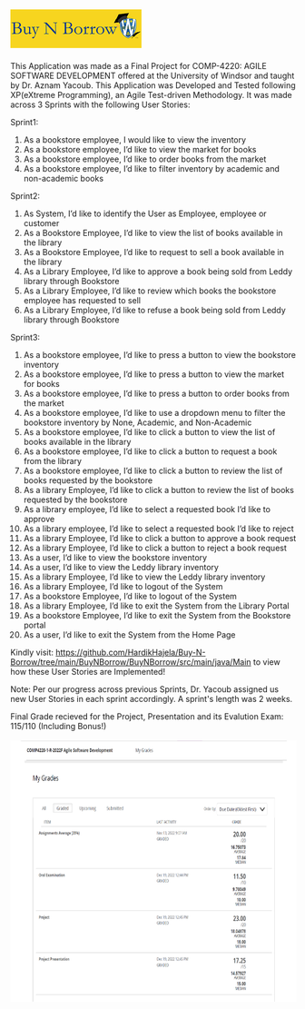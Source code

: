 <h2>
<img src="https://raw.githubusercontent.com/HardikHajela/Buy-N-Borrow/main/BuyNBorrow/BuyNBorrow/extra/logo1small.png" />
</h2> 

This Application was made as a Final Project for COMP-4220: AGILE SOFTWARE DEVELOPMENT offered at the University of Windsor and taught by Dr. Aznam Yacoub. This Application was Developed and Tested following XP(eXtreme Programming), an Agile Test-driven Methodology. It was made across 3 Sprints with the following User Stories: 

Sprint1:
1. As a bookstore employee, I would like to view the inventory 
2. As a bookstore employee, I’d like to view the market for books 
3. As a bookstore employee, I’d like to order books from the market 
4. As a bookstore employee, I’d like to filter inventory by academic and non-academic books 

Sprint2:
1. As System, I’d like to identify the User as Employee, employee or customer 
2. As a Bookstore Employee, I’d like to view the list of books available in the library 
3. As a Bookstore Employee, I’d like to request to sell a book available in the   library 
4. As a Library Employee, I’d like to approve a book being sold from Leddy library through Bookstore 
5. As a Library Employee, I’d like to review which books the bookstore employee has requested to sell 
6. As a Library Employee, I’d like to refuse a book being sold from Leddy library through Bookstore 

Sprint3:
1. As a bookstore employee, I’d like to press a button to view the bookstore inventory 
2. As a bookstore employee, I’d like to press a button to view the market for books 
3. As a bookstore employee, I’d like to press a button to order books from the market 
4. As a bookstore employee, I’d like to use a dropdown menu to filter the bookstore inventory by None, Academic, and Non-Academic
5. As a bookstore employee, I’d like to click a button to view the list of books available in the library  
6. As a bookstore employee, I’d like to click a button to request a book from the library 
7. As a bookstore employee, I’d like to click a button to review the list of books requested by the bookstore 
8. As a library Employee, I’d like to click a button to review the list of books requested by the bookstore 
9. As a library employee, I’d like to select a requested book I’d like to approve 
10. As a library employee, I’d like to select a requested book I’d like to reject  
11. As a library Employee, I’d like to click a button to approve a book request
12. As a library Employee, I’d like to click a button to reject a book request
13. As a user, I’d like to view the bookstore inventory  
14. As a user, I’d like to view the Leddy library inventory  
15. As a library Employee, I’d like to view the Leddy library inventory   
16. As a library Employee, I’d like to logout of the System 
17. As a bookstore Employee, I’d like to logout of the System 
18. As a library Employee, I’d like to exit the System from the Library Portal 
19. As a bookstore Employee, I’d like to exit the System from the Bookstore portal 
20. As a user, I’d like to exit the System from the Home Page 

Kindly visit: https://github.com/HardikHajela/Buy-N-Borrow/tree/main/BuyNBorrow/BuyNBorrow/src/main/java/Main to view how these User Stories are Implemented!

Note: Per our progress across previous Sprints, Dr. Yacoub assigned us new User Stories in each sprint accordingly. A sprint's length was 2 weeks.

Final Grade recieved for the Project, Presentation and its Evalution Exam: 115/110 (Including Bonus!)<br /><br />
<img src="https://github.com/HardikHajela/Buy-N-Borrow/blob/main/BuyNBorrow/BuyNBorrow/extra/COMP4220_Grades.png" height="460"/>
